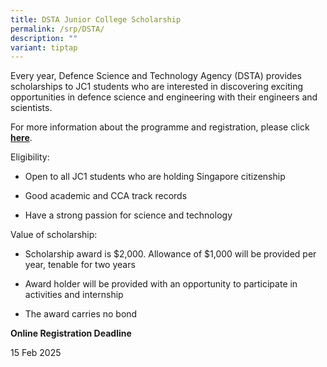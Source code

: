 ```yaml
---
title: DSTA Junior College Scholarship
permalink: /srp/DSTA/
description: ""
variant: tiptap
---
```

<p>Every year, Defence Science and Technology Agency (DSTA) provides scholarships
to JC1 students who are interested in discovering exciting opportunities
in defence science and engineering with their engineers and scientists.</p>
<p>For more information about the programme and registration, please click <strong><a href="https://brightsparks.com.sg/profile/dsta/dsta-jc-scholarship.php" rel="noopener noreferrer nofollow" target="_blank">here</a></strong>.</p>
<p>Eligibility:</p>
<ul data-tight="true" class="tight">
<li>
<p>Open to all JC1 students who are holding Singapore citizenship</p>
</li>
<li>
<p>Good academic and CCA track records</p>
</li>
<li>
<p>Have a strong passion for science and technology</p>
</li>
</ul>
<p>Value of scholarship:</p>
<ul data-tight="true" class="tight">
<li>
<p>Scholarship award is $2,000. Allowance of $1,000 will be provided per
year, tenable for two years</p>
</li>
<li>
<p>Award holder will be provided with an opportunity to participate in activities
and internship</p>
</li>
<li>
<p>The award carries no bond</p>
</li>
</ul>
<p><strong>Online Registration Deadline</strong>
</p>
<p>15 Feb 2025</p>
